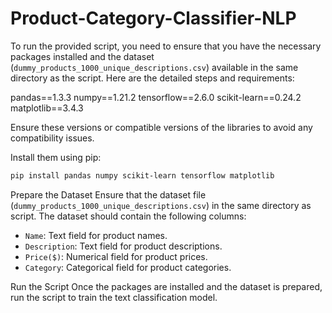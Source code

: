 # Product-Category-Classifier-NLP

To run the provided script, you need to ensure that you have the necessary packages installed and the dataset (`dummy_products_1000_unique_descriptions.csv`) available in the same directory as the script. Here are the detailed steps and requirements:

pandas==1.3.3
numpy==1.21.2
tensorflow==2.6.0
scikit-learn==0.24.2
matplotlib==3.4.3

Ensure these versions or compatible versions of the libraries to avoid any compatibility issues.

Install them using pip:

```bash
pip install pandas numpy scikit-learn tensorflow matplotlib
```
Prepare the Dataset
Ensure that the dataset file (`dummy_products_1000_unique_descriptions.csv`) in the same directory as script. The dataset should contain the following columns:
- `Name`: Text field for product names.
- `Description`: Text field for product descriptions.
- `Price($)`: Numerical field for product prices.
- `Category`: Categorical field for product categories.

Run the Script
Once the packages are installed and the dataset is prepared, run the script to train the text classification model.

